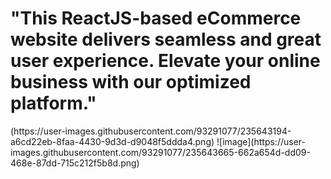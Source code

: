 <h1>"This ReactJS-based eCommerce website delivers seamless and great user experience. Elevate your online business with our optimized platform."</h1>
(https://user-images.githubusercontent.com/93291077/235643194-a6cd22eb-8faa-4430-9d3d-d9048f5ddda4.png)
![image](https://user-images.githubusercontent.com/93291077/235643665-662a654d-dd09-468e-87dd-715c212f5b8d.png)


